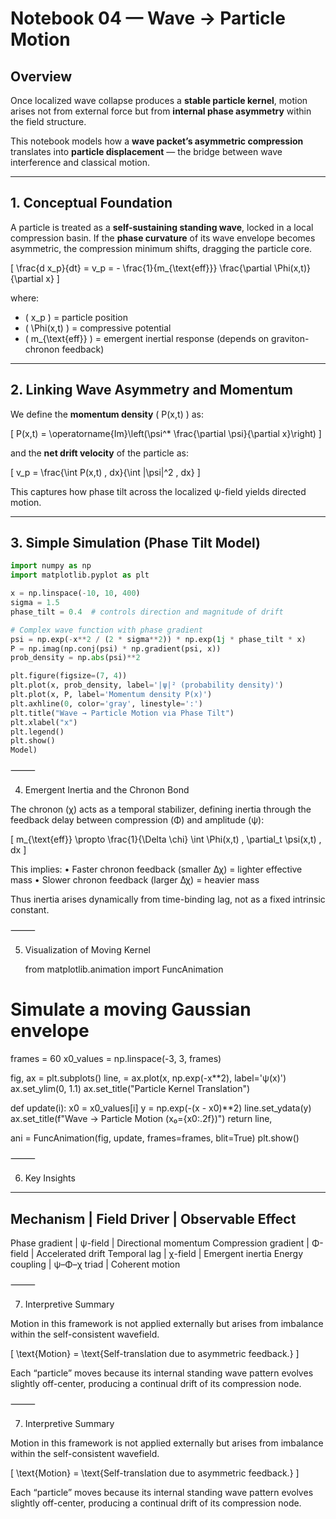 # Notebook 04 — Wave → Particle Motion

## Overview

Once localized wave collapse produces a **stable particle kernel**, motion arises not from external force but from **internal phase asymmetry** within the field structure.  

This notebook models how a **wave packet’s asymmetric compression** translates into **particle displacement** — the bridge between wave interference and classical motion.

---

## 1. Conceptual Foundation

A particle is treated as a **self-sustaining standing wave**, locked in a local compression basin.
If the **phase curvature** of its wave envelope becomes asymmetric, the compression minimum shifts, dragging the particle core.

\[
\frac{d x_p}{dt} = v_p = - \frac{1}{m_{\text{eff}}} \frac{\partial \Phi(x,t)}{\partial x}
\]

where:
- \( x_p \) = particle position  
- \( \Phi(x,t) \) = compressive potential  
- \( m_{\text{eff}} \) = emergent inertial response (depends on graviton-chronon feedback)  

---

## 2. Linking Wave Asymmetry and Momentum

We define the **momentum density** \( P(x,t) \) as:

\[
P(x,t) = \operatorname{Im}\left(\psi^* \frac{\partial \psi}{\partial x}\right)
\]

and the **net drift velocity** of the particle as:

\[
v_p = \frac{\int P(x,t) \, dx}{\int |\psi|^2 \, dx}
\]

This captures how phase tilt across the localized ψ-field yields directed motion.

---

## 3. Simple Simulation (Phase Tilt Model)

```python
import numpy as np
import matplotlib.pyplot as plt

x = np.linspace(-10, 10, 400)
sigma = 1.5
phase_tilt = 0.4  # controls direction and magnitude of drift

# Complex wave function with phase gradient
psi = np.exp(-x**2 / (2 * sigma**2)) * np.exp(1j * phase_tilt * x)
P = np.imag(np.conj(psi) * np.gradient(psi, x))
prob_density = np.abs(psi)**2

plt.figure(figsize=(7, 4))
plt.plot(x, prob_density, label='|ψ|² (probability density)')
plt.plot(x, P, label='Momentum density P(x)')
plt.axhline(0, color='gray', linestyle=':')
plt.title("Wave → Particle Motion via Phase Tilt")
plt.xlabel("x")
plt.legend()
plt.show()
Model)
```


⸻

4. Emergent Inertia and the Chronon Bond

The chronon (χ) acts as a temporal stabilizer, defining inertia through the feedback delay between compression (Φ) and amplitude (ψ):

[
m_{\text{eff}} \propto \frac{1}{\Delta \chi} \int \Phi(x,t) , \partial_t \psi(x,t) , dx
]

This implies:
	•	Faster chronon feedback (smaller Δχ) = lighter effective mass
	•	Slower chronon feedback (larger Δχ) = heavier mass

Thus inertia arises dynamically from time-binding lag, not as a fixed intrinsic constant.

⸻

5. Visualization of Moving Kernel

   from matplotlib.animation import FuncAnimation

# Simulate a moving Gaussian envelope
frames = 60
x0_values = np.linspace(-3, 3, frames)

fig, ax = plt.subplots()
line, = ax.plot(x, np.exp(-x**2), label='ψ(x)')
ax.set_ylim(0, 1.1)
ax.set_title("Particle Kernel Translation")

def update(i):
    x0 = x0_values[i]
    y = np.exp(-(x - x0)**2)
    line.set_ydata(y)
    ax.set_title(f"Wave → Particle Motion (x₀={x0:.2f})")
    return line,

ani = FuncAnimation(fig, update, frames=frames, blit=True)
plt.show()


⸻

6. Key Insights
 -------------------------------------------  
Mechanism | Field Driver | Observable Effect
--------------------------------------------
Phase gradient | ψ-field | Directional momentum
Compression gradient | Φ-field | Accelerated drift
Temporal lag | χ-field | Emergent inertia
Energy coupling | ψ–Φ–χ triad | Coherent motion


⸻

7. Interpretive Summary

Motion in this framework is not applied externally but arises from imbalance within the self-consistent wavefield.

[
\text{Motion} = \text{Self-translation due to asymmetric feedback.}
]

Each “particle” moves because its internal standing wave pattern evolves slightly off-center, producing a continual drift of its compression node.











⸻

7. Interpretive Summary

Motion in this framework is not applied externally but arises from imbalance within the self-consistent wavefield.

[
\text{Motion} = \text{Self-translation due to asymmetric feedback.}
]

Each “particle” moves because its internal standing wave pattern evolves slightly off-center, producing a continual drift of its compression node.
